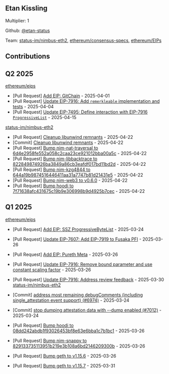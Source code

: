 
## Etan Kissling
Multiplier: 1

Github: [@etan-status](https://github.com/etan-status)

Team: [status-im/nimbus-eth2](https://github.com/status-im/nimbus-eth2/pulls?q=author%3Aetan-status), [ethereum/consensus-specs](https://github.com/ethereum/consensus-specs/pulls?q=author%3Aetan-status), [ethereum/EIPs](https://github.com/ethereum/EIPs/pulls?q=author%3Aetan-status)

## Contributions

## Q2 2025


[ethereum/eips](https://github.com/ethereum/eips)
* [Pull Request] [Add EIP: GitChain](https://github.com/ethereum/EIPs/pull/9579) - 2025-04-01
* [Pull Request] [Update EIP-7916: Add `remerkleable` implementation and tests](https://github.com/ethereum/EIPs/pull/9597) - 2025-04-04
* [Pull Request] [Update EIP-7495: Define interaction with EIP-7916 `ProgressiveList`](https://github.com/ethereum/EIPs/pull/9643) - 2025-04-15

[status-im/nimbus-eth2](https://github.com/status-im/nimbus-eth2)
* [Pull Request] [Cleanup libunwind remnants](https://github.com/status-im/nimbus-eth2/pull/7097) - 2025-04-22
* [Commit] [Cleanup libunwind remnants](https://github.com/status-im/nimbus-eth2/commit/0bb4691a4893ccfc3068eb463bf25fe59b46ea43) - 2025-04-22
* [Pull Request] [Bump nim-nat-traversal to 6d4e2958fe552a058c2caa23ce921012bba00a5c](https://github.com/status-im/nimbus-eth2/pull/7096) - 2025-04-22
* [Pull Request] [Bump nim-libbacktrace to 822849874926ba3849a86cb3eafdf017bd11bd2d](https://github.com/status-im/nimbus-eth2/pull/7095) - 2025-04-22
* [Pull Request] [Bump nim-kzg4844 to 644a19b9874516446411aa31a7747b81d21431e5](https://github.com/status-im/nimbus-eth2/pull/7094) - 2025-04-22
* [Pull Request] [Bump nim-web3 to v0.6.0](https://github.com/status-im/nimbus-eth2/pull/7093) - 2025-04-22
* [Pull Request] [Bump hoodi to 7f71638afc431675c19b9e306998b9d4925b7cec](https://github.com/status-im/nimbus-eth2/pull/7089) - 2025-04-22
## Q1 2025

[ethereum/eips](https://github.com/ethereum/eips)
* [Pull Request] [Add EIP: SSZ ProgressiveByteList](https://github.com/ethereum/EIPs/pull/9523) - 2025-03-24

* [Pull Request] [Update EIP-7607: Add EIP-7919 to Fusaka PFI](https://github.com/ethereum/EIPs/pull/9547) - 2025-03-26
* [Pull Request] [Add EIP: Pureth Meta](https://github.com/ethereum/EIPs/pull/9546) - 2025-03-26
* [Pull Request] [Update EIP-7916: Remove bound parameter and use constant scaling factor](https://github.com/ethereum/EIPs/pull/9542) - 2025-03-26
* [Pull Request] [Update EIP-7916: Address review feedback](https://github.com/ethereum/EIPs/pull/9565) - 2025-03-30
[status-im/nimbus-eth2](https://github.com/status-im/nimbus-eth2)
* [Commit] [address most remaining debugComments (including single_attestation event support) (#6974)](https://github.com/status-im/nimbus-eth2/commit/4c7aa879ed65121f2ca3b375b3e3424350ceca17) - 2025-03-24
* [Commit] [stop dumping attestation data with --dump enabled (#7012)](https://github.com/status-im/nimbus-eth2/commit/77c1e546a5004e424f7d14f92b3b7f0af5280631) - 2025-03-24
* [Pull Request] [Bump hoodi to 08dd242abdb1f93026453bf8e63e6bba1c7b1bc1](https://github.com/status-im/nimbus-eth2/pull/7035) - 2025-03-26
* [Pull Request] [Bump nim-snappy to 829133735113951b219e3b108a6bd2146209300b](https://github.com/status-im/nimbus-eth2/pull/7034) - 2025-03-26
* [Pull Request] [Bump geth to v1.15.6](https://github.com/status-im/nimbus-eth2/pull/7033) - 2025-03-26
* [Pull Request] [Bump geth to v1.15.7](https://github.com/status-im/nimbus-eth2/pull/7041) - 2025-03-31
